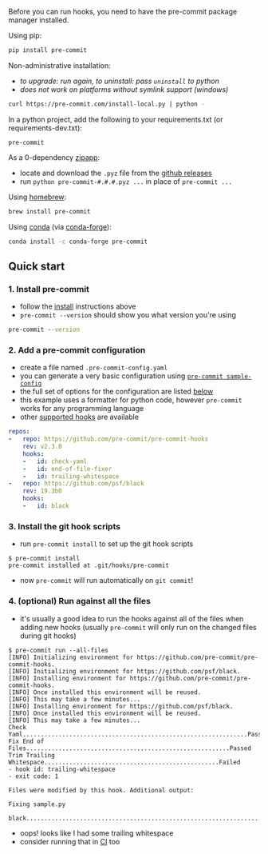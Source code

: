 Before you can run hooks, you need to have the pre-commit package manager
installed.

Using pip:

```bash
pip install pre-commit
```

Non-administrative installation:

- _to upgrade: run again, to uninstall: pass `uninstall` to python_
- _does not work on platforms without symlink support (windows)_


```bash
curl https://pre-commit.com/install-local.py | python -
```

In a python project, add the following to your requirements.txt (or
requirements-dev.txt):

```
pre-commit
```

As a 0-dependency [zipapp]:

- locate and download the `.pyz` file from the [github releases]
- run `python pre-commit-#.#.#.pyz ...` in place of `pre-commit ...`

[zipapp]: https://docs.python.org/3/library/zipapp.html
[github releases]: https://github.com/pre-commit/pre-commit/releases

Using [homebrew](https://brew.sh):

```bash
brew install pre-commit
```

Using [conda](https://conda.io) (via [conda-forge](https://conda-forge.org)):

```bash
conda install -c conda-forge pre-commit
```

## Quick start

### 1. Install pre-commit

- follow the [install](#install) instructions above
- `pre-commit --version` should show you what version you're using

```cmd
pre-commit --version
```

### 2. Add a pre-commit configuration

- create a file named `.pre-commit-config.yaml`
- you can generate a very basic configuration using
  [`pre-commit sample-config`](#pre-commit-sample-config)
- the full set of options for the configuration are listed [below](#plugins)
- this example uses a formatter for python code, however `pre-commit` works for
  any programming language
- other [supported hooks](hooks.html) are available

```yaml
repos:
-   repo: https://github.com/pre-commit/pre-commit-hooks
    rev: v2.3.0
    hooks:
    -   id: check-yaml
    -   id: end-of-file-fixer
    -   id: trailing-whitespace
-   repo: https://github.com/psf/black
    rev: 19.3b0
    hooks:
    -   id: black
```

### 3. Install the git hook scripts

- run `pre-commit install` to set up the git hook scripts

```console
$ pre-commit install
pre-commit installed at .git/hooks/pre-commit
```

- now `pre-commit` will run automatically on `git commit`!

### 4. (optional) Run against all the files

- it's usually a good idea to run the hooks against all of the files when adding
  new hooks (usually `pre-commit` will only run on the changed files during
  git hooks)

```pre-commit
$ pre-commit run --all-files
[INFO] Initializing environment for https://github.com/pre-commit/pre-commit-hooks.
[INFO] Initializing environment for https://github.com/psf/black.
[INFO] Installing environment for https://github.com/pre-commit/pre-commit-hooks.
[INFO] Once installed this environment will be reused.
[INFO] This may take a few minutes...
[INFO] Installing environment for https://github.com/psf/black.
[INFO] Once installed this environment will be reused.
[INFO] This may take a few minutes...
Check Yaml...............................................................Passed
Fix End of Files.........................................................Passed
Trim Trailing Whitespace.................................................Failed
- hook id: trailing-whitespace
- exit code: 1

Files were modified by this hook. Additional output:

Fixing sample.py

black....................................................................Passed
```

- oops! looks like I had some trailing whitespace
- consider running that in [CI](#usage-in-continuous-integration) too
